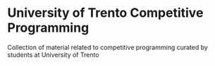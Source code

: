 # University of Trento Competitive Programming
Collection of material related to competitive programming curated by students at University of Trento
